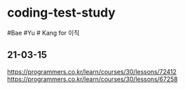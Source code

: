 # coding-test-study
#Bae #Yu # Kang for 이직

## 21-03-15
https://programmers.co.kr/learn/courses/30/lessons/72412  
https://programmers.co.kr/learn/courses/30/lessons/67258